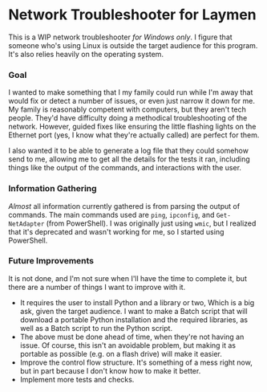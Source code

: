# Network Troubleshooter for Laymen
This is a WIP network troubleshooter *for Windows only*. I figure that someone who's using Linux is outside the target audience for this program. It's also relies heavily on the operating system.

### Goal
I wanted to make something that I my family could run while I'm away that would fix or detect a number of issues, or even just narrow it down for me. My family is reasonably competent with computers, but they aren't tech people. They'd have difficulty doing a methodical troubleshooting of the network. However, guided fixes like ensuring the little flashing lights on the Ethernet port (yes, I know what they're actually called) are perfect for them.

I also wanted it to be able to generate a log file that they could somehow send to me, allowing me to get all the details for the tests it ran, including things like the output of the commands, and interactions with the user.

### Information Gathering
*Almost* all information currently gathered is from parsing the output of commands. The main commands used are `ping`, `ipconfig`, and `Get-NetAdapter` (from PowerShell). I was originally just using `wmic`, but I realized that it's deprecated and wasn't working for me, so I started using PowerShell.

### Future Improvements
It is not done, and I'm not sure when I'll have the time to complete it, but there are a number of things I want to improve with it.
- It requires the user to install Python and a library or two, Which is a big ask, given the target audience. I want to make a Batch script that will download a portable Python installation and the required libraries, as well as a Batch script to run the Python script.
- The above must be done ahead of time, when they're not having an issue. Of course, this isn't an avoidable problem, but making it as portable as possible (e.g. on a flash drive) will make it easier.
- Improve the control flow structure. It's something of a mess right now, but in part because I don't know how to make it better.
- Implement more tests and checks.
